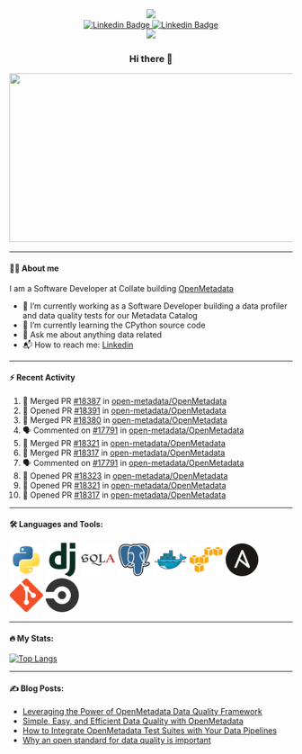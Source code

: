 <div id="header" align="center">
  <img src="https://media.giphy.com/media/5eLDrEaRGHegx2FeF2/giphy.gif" width="100"/>
</div>
<div id="badges" align="center">
  <a href="https://www.linkedin.com/in/teddycrepineau/">
    <img src="https://shields.io/badge/Linkedin-blue?logo=linkedin&logoColor=white&style=for-the-badge" alt="Linkedin Badge"/>
  </a>
  <a href="https://medium.com/@teddycrpineau">
    <img src="https://shields.io/badge/Medium-black?logo=medium&logoColor=white&style=for-the-badge" alt="Linkedin Badge"/>
  </a>
</div>
<div align="center">
  <img src="https://komarev.com/ghpvc/?username=TeddyCr&color=blue&style=flat-square" />
</div>

<h3 align="center">
Hi there 👋
</h3>
<div align="center">
  <img src="https://media.giphy.com/media/L8K62iTDkzGX6/giphy.gif" width="600" height="300"/>
</div>

---

#### :technologist: About me
I am a Software Developer at Collate building <a href="https://open-metadata.org"/>OpenMetadata</a>
- 🔭 I’m currently working as a Software Developer building a data profiler and data quality tests for our Metadata Catalog
- 🐍 I’m currently learning the CPython source code
- 💬 Ask me about anything data related
- 📬 How to reach me: [Linkedin](https://shields.io/badge/Linkedin-blue?logo=linkedin&logoColor=white&style=for-the-badge)

---

#### ⚡️ Recent Activity
<!--START_SECTION:activity-->
1. 🎉 Merged PR [#18387](https://github.com/open-metadata/OpenMetadata/pull/18387) in [open-metadata/OpenMetadata](https://github.com/open-metadata/OpenMetadata)
2. 💪 Opened PR [#18391](https://github.com/open-metadata/OpenMetadata/pull/18391) in [open-metadata/OpenMetadata](https://github.com/open-metadata/OpenMetadata)
3. 🎉 Merged PR [#18380](https://github.com/open-metadata/OpenMetadata/pull/18380) in [open-metadata/OpenMetadata](https://github.com/open-metadata/OpenMetadata)
4. 🗣 Commented on [#17791](https://github.com/open-metadata/OpenMetadata/issues/17791#issuecomment-2429427531) in [open-metadata/OpenMetadata](https://github.com/open-metadata/OpenMetadata)
5. 🎉 Merged PR [#18321](https://github.com/open-metadata/OpenMetadata/pull/18321) in [open-metadata/OpenMetadata](https://github.com/open-metadata/OpenMetadata)
6. 🎉 Merged PR [#18317](https://github.com/open-metadata/OpenMetadata/pull/18317) in [open-metadata/OpenMetadata](https://github.com/open-metadata/OpenMetadata)
7. 🗣 Commented on [#17791](https://github.com/open-metadata/OpenMetadata/issues/17791#issuecomment-2422069632) in [open-metadata/OpenMetadata](https://github.com/open-metadata/OpenMetadata)
8. 💪 Opened PR [#18323](https://github.com/open-metadata/OpenMetadata/pull/18323) in [open-metadata/OpenMetadata](https://github.com/open-metadata/OpenMetadata)
9. 💪 Opened PR [#18321](https://github.com/open-metadata/OpenMetadata/pull/18321) in [open-metadata/OpenMetadata](https://github.com/open-metadata/OpenMetadata)
10. 💪 Opened PR [#18317](https://github.com/open-metadata/OpenMetadata/pull/18317) in [open-metadata/OpenMetadata](https://github.com/open-metadata/OpenMetadata)
<!--END_SECTION:activity-->

---

#### :hammer_and_wrench: Languages and Tools:
<div>
   <img src="https://github.com/devicons/devicon/blob/master/icons/python/python-original.svg" width="60" height="60"/>
   <img src="https://github.com/devicons/devicon/blob/master/icons/django/django-plain.svg" width="60" height="60"/>
   <img src="https://github.com/devicons/devicon/blob/master/icons/sqlalchemy/sqlalchemy-original.svg" width="60" height="60"/>
   <img src="https://github.com/devicons/devicon/blob/master/icons/postgresql/postgresql-original.svg" width="60" height="60"/>
   <img src="https://github.com/devicons/devicon/blob/master/icons/docker/docker-original.svg" width="60" height="60"/>
   <img src="https://github.com/devicons/devicon/blob/master/icons/amazonwebservices/amazonwebservices-original.svg" width="60" height="60"/>
   <img src="https://github.com/devicons/devicon/blob/master/icons/ansible/ansible-original.svg" width="60" height="60"/>
   <img src="https://github.com/devicons/devicon/blob/master/icons/git/git-original.svg" width="60" height="60"/>
   <img src="https://github.com/devicons/devicon/blob/master/icons/circleci/circleci-plain.svg" width="60" height="60"/>
</div>

---

#### 🔥 My Stats:
[![Top Langs](https://github-readme-stats.vercel.app/api/top-langs/?username=TeddyCr&layout=compact&hide=javascript,html,css)](https://github.com/anuraghazra/github-readme-stats)

---

#### ✍️ Blog Posts:
<!-- BLOG-POST-LIST:START -->
- [Leveraging the Power of OpenMetadata Data Quality Framework](https://blog.open-metadata.org/leveraging-the-power-of-openmetadata-data-quality-framework-385ba2d8eaf?source=rss-16e0670af08f------2)
- [Simple, Easy, and Efficient Data Quality with OpenMetadata](https://blog.open-metadata.org/simple-easy-and-efficient-data-quality-with-openmetadata-1c4e7d329364?source=rss-16e0670af08f------2)
- [How to Integrate OpenMetadata Test Suites with Your Data Pipelines](https://blog.open-metadata.org/how-to-integrate-openmetadata-test-suites-with-your-data-pipelines-d83fb55fa494?source=rss-16e0670af08f------2)
- [Why an open standard for data quality is important](https://blog.open-metadata.org/why-are-we-building-a-data-quality-standard-1753fae87259?source=rss-16e0670af08f------2)
<!-- BLOG-POST-LIST:END -->

